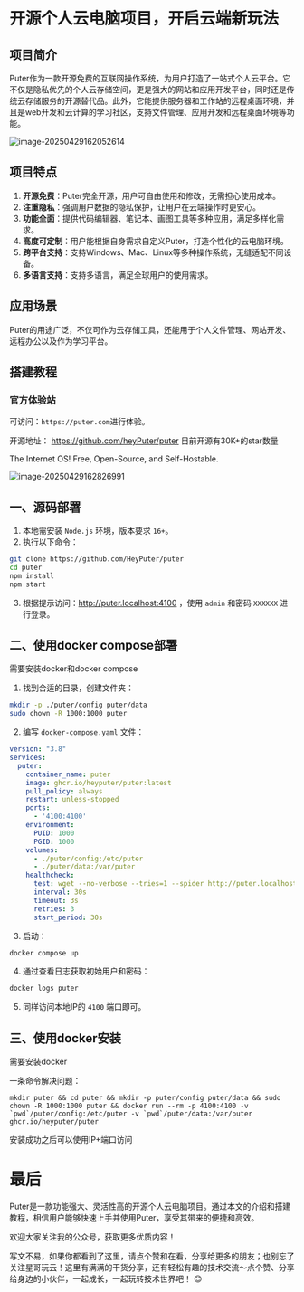 # 开源个人云电脑项目，开启云端新玩法

## 项目简介

Puter作为一款开源免费的互联网操作系统，为用户打造了一站式个人云平台。它不仅是隐私优先的个人云存储空间，更是强大的网站和应用开发平台，同时还是传统云存储服务的开源替代品。此外，它能提供服务器和工作站的远程桌面环境，并且是web开发和云计算的学习社区，支持文件管理、应用开发和远程桌面环境等功能。

![image-20250429162052614](https://imgoss.xgss.net/picgo/image-20250429162052614.png?aliyun)

## 项目特点

1. **开源免费**：Puter完全开源，用户可自由使用和修改，无需担心使用成本。
2. **注重隐私**：强调用户数据的隐私保护，让用户在云端操作时更安心。
3. **功能全面**：提供代码编辑器、笔记本、画图工具等多种应用，满足多样化需求。
4. **高度可定制**：用户能根据自身需求自定义Puter，打造个性化的云电脑环境。
5. **跨平台支持**：支持Windows、Mac、Linux等多种操作系统，无缝适配不同设备。
6. **多语言支持**：支持多语言，满足全球用户的使用需求。

## 应用场景

Puter的用途广泛，不仅可作为云存储工具，还能用于个人文件管理、网站开发、远程办公以及作为学习平台。

## 搭建教程

### 官方体验站

可访问：`https://puter.com`进行体验。

开源地址： https://github.com/heyPuter/puter 目前开源有30K+的star数量

The Internet OS! Free, Open-Source, and Self-Hostable.

![image-20250429162826991](https://imgoss.xgss.net/picgo/image-20250429162826991.png?aliyun)

## 一、源码部署

1. 本地需安装 `Node.js` 环境，版本要求 `16+`。
2. 执行以下命令：

```bash
git clone https://github.com/HeyPuter/puter
cd puter
npm install
npm start
```

3. 根据提示访问：http://puter.localhost:4100 ，使用 `admin` 和密码 `XXXXXX` 进行登录。

## 二、使用docker compose部署

需要安装docker和docker compose

1. 找到合适的目录，创建文件夹：

```bash
mkdir -p ./puter/config puter/data
sudo chown -R 1000:1000 puter
```

2. 编写 `docker-compose.yaml` 文件：

```yaml
version: "3.8"
services:
  puter:
    container_name: puter
    image: ghcr.io/heyputer/puter:latest
    pull_policy: always
    restart: unless-stopped
    ports:
      - '4100:4100'
    environment:
      PUID: 1000
      PGID: 1000
    volumes:
      - ./puter/config:/etc/puter
      - ./puter/data:/var/puter
    healthcheck:
      test: wget --no-verbose --tries=1 --spider http://puter.localhost:4100/test || exit 1
      interval: 30s
      timeout: 3s
      retries: 3
      start_period: 30s
```

3. 启动：

```bash
docker compose up
```

4. 通过查看日志获取初始用户和密码：

```bash
docker logs puter
```

5. 同样访问本地IP的 `4100` 端口即可。

## 三、使用docker安装

需要安装docker

一条命令解决问题：

```
mkdir puter && cd puter && mkdir -p puter/config puter/data && sudo chown -R 1000:1000 puter && docker run --rm -p 4100:4100 -v `pwd`/puter/config:/etc/puter -v `pwd`/puter/data:/var/puter  ghcr.io/heyputer/puter
```

安装成功之后可以使用IP+端口访问

# 最后

Puter是一款功能强大、灵活性高的开源个人云电脑项目。通过本文的介绍和搭建教程，相信用户能够快速上手并使用Puter，享受其带来的便捷和高效。

欢迎大家关注我的公众号，获取更多优质内容！

写文不易，如果你都看到了这里，请点个赞和在看，分享给更多的朋友；也别忘了关注星哥玩云！这里有满满的干货分享，还有轻松有趣的技术交流～点个赞、分享给身边的小伙伴，一起成长，一起玩转技术世界吧！ 😊

